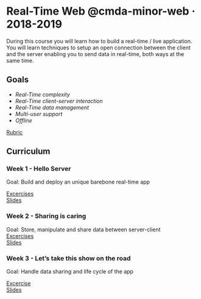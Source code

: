 # Real-Time Web @cmda-minor-web · 2018-2019

During this course you will learn how to build a real-time / live application. You will learn techniques to setup an open connection between the client and the server enabling you to send data in real-time, both ways at the same time.

## Goals
- _Real-Time complexity_
- _Real-Time client-server interaction_
- _Real-Time data management_
- _Multi-user support_
- _Offline_

[Rubric][rubric]

## Curriculum

### Week 1 - Hello Server

Goal: Build and deploy an unique barebone real-time app  

[Excercises](...)    
[Slides](...)  


### Week 2 - Sharing is caring  

Goal: Store, manipulate and share data between server-client   
[Excercises]()    
[Slides]()


### Week 3 - Let’s take this show on the road 

Goal: Handle data sharing and life cycle of the app 

[Excercise](...)  
[Slides](...)


<!-- Add a link to your live demo in Github Pages 🌐-->

<!-- ☝️ replace this description with a description of your own work -->

<!-- Add a nice image here at the end of the week, showing off your shiny frontend 📸 -->

<!-- Maybe a table of contents here? 📚 -->

<!-- How about a section that describes how to install this project? 🤓 -->

<!-- ...but how does one use this project? What are its features 🤔 -->

<!-- What external data source is featured in your project and what are its properties 🌠 -->

<!-- Maybe a checklist of done stuff and stuff still on your wishlist? ✅ -->

<!-- How about a license here? 📜 (or is it a licence?) 🤷 -->

[rubric]: https://docs.google.com/spreadsheets/d/1uGJUt2-QmmgR8bChAzct4s0lO3EnK23tztIIzT2lGCQ/edit?usp=sharing
